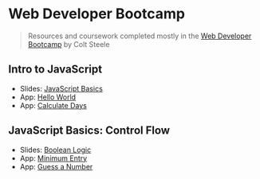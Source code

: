 # Web Developer Bootcamp

> Resources and coursework completed mostly in the [Web Developer Bootcamp](https://www.udemy.com/the-web-developer-bootcamp/) by Colt Steele

## Intro to JavaScript

- Slides: [JavaScript Basics](http://webdev.slides.com/coltsteele/javascript-basics-57/fullscreen)
- App: [Hello World](src/projects/01-hello-world/hello-world.html)
- App: [Calculate Days](src/projects/02-calculate-days/calculate-days.html)

## JavaScript Basics: Control Flow

- Slides: [Boolean Logic](http://webdev.slides.com/coltsteele/deck-4-47/fullscreen)
- App: [Minimum Entry](src/projects/03-minimum-entry/minimum-entry.html)
- App: [Guess a Number](src/projects/04-guess-number/guess-number.html)
